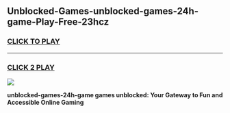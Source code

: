 
## Unblocked-Games-unblocked-games-24h-game-Play-Free-23hcz
<h3>
<a href="https://premium76.site?title=unblocked-games-24h-game&ref=21A">CLICK TO PLAY</a></h3>
<hr>

<h3>
<a href="https://premium76.site?title=unblocked-games-24h-game&ref=21A">CLICK 2 PLAY</a>
  
</h3>

<a href="https://premium76.site?title=unblocked-games-24h-game&ref=21A"><img src="https://clearcache.store/games.png"></a>


**unblocked-games-24h-game games unblocked: Your Gateway to Fun and Accessible Online Gaming**
